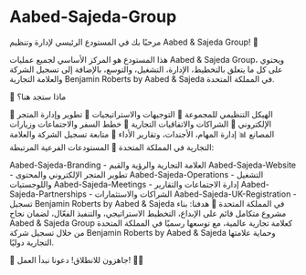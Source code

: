 # Aabed-Sajeda-Group
مرحبًا بك في المستودع الرئيسي لإدارة وتنظيم Aabed & Sajeda Group! 🚀

هذا المستودع هو المركز الأساسي لجميع عمليات Aabed & Sajeda Group، ويحتوي على كل ما يتعلق
بالتخطيط،
الإدارة،
التشغيل، والتوسع،
بالإضافة إلى تسجيل الشركة والعلامة التجارية Benjamin Roberts by Aabed & Sajeda في المملكة المتحدة.

🔹 ماذا ستجد هنا؟

📂 الهيكل التنظيمي للمجموعة
📜 التوجيهات والاستراتيجيات
🛒 تطوير وإدارة المتجر الإلكتروني
🤝 الشراكات والاتفاقيات التجارية
📅 خطط السفر والاجتماعات وزيارات المصانع
📊 إدارة المهام، الأجندات، وتقارير الأداء
📝 متابعة تسجيل الشركة والعلامة التجارية في المملكة المتحدة
🔗 المستودعات الفرعية المرتبطة:

Aabed-Sajeda-Branding - العلامة التجارية والرؤية والقيم
Aabed-Sajeda-Website - تطوير المتجر الإلكتروني والمحتوى
Aabed-Sajeda-Operations - التشغيل واللوجستيات
Aabed-Sajeda-Meetings - إدارة الاجتماعات والتقارير
Aabed-Sajeda-Partnerships - الشراكات والاستثمارات
Aabed-Sajeda-UK-Registration - تسجيل Benjamin Roberts by Aabed & Sajeda في المملكة المتحدة
🎯 هدفنا: بناء مشروع متكامل قائم على الإبداع، التخطيط الاستراتيجي، والتنفيذ الفعّال، لضمان نجاح Aabed & Sajeda Group كعلامة تجارية عالمية، مع توسعها رسميًا في المملكة المتحدة من خلال تسجيل شركة Benjamin Roberts by Aabed & Sajeda وحماية علامتها التجارية دوليًا.

🚀 جاهزون للانطلاق! دعونا نبدأ العمل! 💼✨

